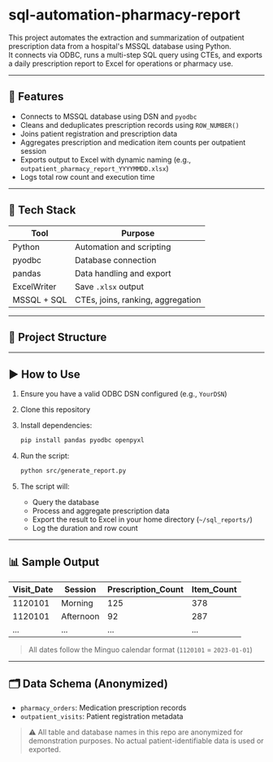 # sql-automation-pharmacy-report

This project automates the extraction and summarization of outpatient prescription data from a hospital's MSSQL database using Python.  
It connects via ODBC, runs a multi-step SQL query using CTEs, and exports a daily prescription report to Excel for operations or pharmacy use.

---

## 🧰 Features

- Connects to MSSQL database using DSN and `pyodbc`
- Cleans and deduplicates prescription records using `ROW_NUMBER()`
- Joins patient registration and prescription data
- Aggregates prescription and medication item counts per outpatient session
- Exports output to Excel with dynamic naming (e.g., `outpatient_pharmacy_report_YYYYMMDD.xlsx`)
- Logs total row count and execution time

---

## 🧱 Tech Stack

| Tool        | Purpose                          |
|-------------|----------------------------------|
| Python      | Automation and scripting         |
| pyodbc      | Database connection              |
| pandas      | Data handling and export         |
| ExcelWriter | Save `.xlsx` output              |
| MSSQL + SQL | CTEs, joins, ranking, aggregation|

---

## 📁 Project Structure

---

## ▶️ How to Use

1. Ensure you have a valid ODBC DSN configured (e.g., `YourDSN`)
2. Clone this repository
3. Install dependencies:

    ```bash
    pip install pandas pyodbc openpyxl
    ```

4. Run the script:

    ```bash
    python src/generate_report.py
    ```

5. The script will:
    - Query the database  
    - Process and aggregate prescription data  
    - Export the result to Excel in your home directory (`~/sql_reports/`)  
    - Log the duration and row count

---

## 📊 Sample Output

| Visit_Date | Session   | Prescription_Count | Item_Count |
|------------|-----------|--------------------|------------|
| 1120101    | Morning   | 125                | 378        |
| 1120101    | Afternoon | 92                 | 287        |
| ...        | ...       | ...                | ...        |

> All dates follow the Minguo calendar format (`1120101` = `2023-01-01`)

---

## 🗂 Data Schema (Anonymized)

- `pharmacy_orders`: Medication prescription records  
- `outpatient_visits`: Patient registration metadata

> ⚠️ All table and database names in this repo are anonymized for demonstration purposes.
> No actual patient-identifiable data is used or exported.
